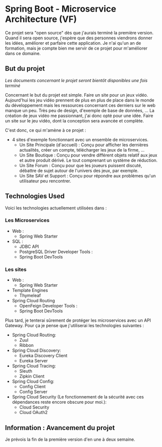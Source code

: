 # Spring Boot - Microservice Architecture (VF)

Ce projet sera "open source" dès que j'aurais terminé la première version. Quand il sera open source, j'espère que des personnes viendrons donner les idées, améliorer et parfaire cette application. Je n'ai qu'un an de formation, mais je compte bien me servir de ce projet pour m'améliorer dans ce domaine.

## But du projet

<i>Les documents concernant le projet seront bientôt disponibles une fois terminé</i>

Concernant le but du projet est simple. Faire un site pour un jeux vidéo. Aujourd'hui les jeu vidéo prennent de plus en plus de place dans le monde du développement mais les ressources concernant ces derniers sur le web manque un peu. Très peu de design, d'exemple de base de données, ...
La création de jeux vidéo me passionnant, j'ai donc opté pour une idée. Faire un site sur le jeu vidéo, dont la conception sera avancée et complète. 

C'est donc, ce qui m'amène à ce projet :

- 4 sites d'exemple fonctionnant avec un ensemble de microservices.
  - Un Site Principale (d'accueil) : Conçu pour afficher les dernières actualités, créer un compte, télécharger les jeux de la firme, ...
  - Un Site Boutique : Conçu pour vendre différent objets relatif aux jeux et autre produit dérivé. Le tout comprenant un système de réduction.
  - Un Site Forum : Conçu pour que les joueurs puissent discuté, débattre de sujet autour de l'univers des jeux, par exemple.
  - Un Site SAV et Support : Conçu pour répondre aux problèmes qu'un utilisateur peu rencontrer.


## Technologies Used

Voici les technologies actuellement utilisées dans :

### Les Microservices

- Web :
  - Spring Web Starter
- SQL :
  - JDBC API
  - PostgreSQL Driver
Developer Tools :
  - Spring Boot DevTools

### Les sites

- Web :
  - Spring Web Starter
- Template Engines
  - Thymeleaf
- Spring Cloud Routing
  - OpenFeign
Developer Tools :
  - Spring Boot DevTools
  
  
  
Plus tard, je tenterai sûrement de protéger les microservices avec un API Gateway. Pour ça je pense que j'utiliserai les technologies suivantes :

- Spring Cloud Routing:
  - Zuul
  - Ribbon
- Spring Cloud Discovery:
  - Eureka Discovery Client
  - Eureka Server
- Spring Cloud Tracing:
  - Sleuth
  - Zipkin Client
- Spring Cloud Config:
  - Config Client
  - Config Server
- Spring Cloud Security (Le fonctionnement de la sécurité avec ces dépendances reste encore obscure pour moi.):
  - Cloud Security
  - Cloud OAuth2


## Information : Avancement du projet

Je prévois la fin de la première version d'en une à deux semaine.